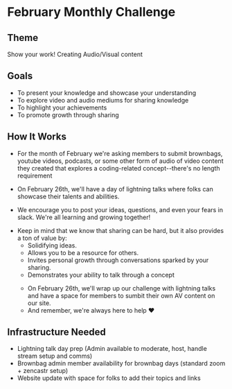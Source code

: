 # February Monthly Challenge

## Theme

Show your work! Creating Audio/Visual content

## Goals

- To present your knowledge and showcase your understanding
- To explore video and audio mediums for sharing knowledge
- To highlight your achievements
- To promote growth through sharing

## How It Works

- For the month of February we're asking members to submit brownbags, youtube videos, podcasts, or some other form of audio of video content they created that explores a coding-related concept--there's no length requirement
- On February 26th, we'll have a day of lightning talks where folks can showcase their talents and abilities.
- We encourage you to post your ideas, questions, and even your fears in slack. We're all learning and growing together!</li>
  <li>Keep in mind that we know that sharing can be hard, but it also provides a ton of value by:
    <ul>
      <li>Solidifying ideas.</li>
      <li>Allows you to be a resource for others.</li>
      <li>Invites personal growth through conversations sparked by your sharing.</li>
      <li>Demonstrates your ability to talk through a concept</li>
    </ul>
    </li>
    <ul>
     <li>
    On February 26th, we'll wrap up our challenge with lightning talks and have a space for members to sumbit their own AV content on our site.

  </li>
  <li>
    And remember, we're always here to help ❤️
  </li>
  </ul>

## Infrastructure Needed

- Lightning talk day prep (Admin available to moderate, host, handle stream setup and comms)
- Brownbag admin member availability for brownbag days (standard zoom + zencastr setup)
- Website update with space for folks to add their topics and links
